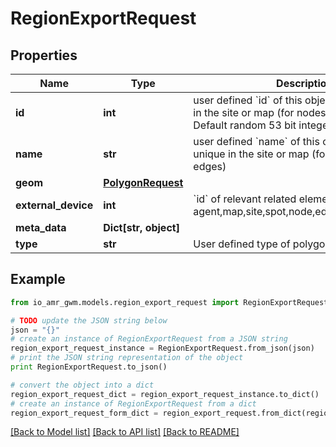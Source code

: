 # RegionExportRequest


## Properties
Name | Type | Description | Notes
------------ | ------------- | ------------- | -------------
**id** | **int** | user defined &#x60;id&#x60; of this object. Must be unique in the site or map (for nodes and edges); Default random 53 bit integer | [optional] 
**name** | **str** | user defined &#x60;name&#x60; of this object. Must be unique in the site or map (for nodes and edges) | [optional] 
**geom** | [**PolygonRequest**](PolygonRequest.md) |  | 
**external_device** | **int** | &#x60;id&#x60; of relevant related element eg: agent,map,site,spot,node,edge,external_device | [optional] 
**meta_data** | **Dict[str, object]** |  | [optional] 
**type** | **str** | User defined type of polygon | [optional] 

## Example

```python
from io_amr_gwm.models.region_export_request import RegionExportRequest

# TODO update the JSON string below
json = "{}"
# create an instance of RegionExportRequest from a JSON string
region_export_request_instance = RegionExportRequest.from_json(json)
# print the JSON string representation of the object
print RegionExportRequest.to_json()

# convert the object into a dict
region_export_request_dict = region_export_request_instance.to_dict()
# create an instance of RegionExportRequest from a dict
region_export_request_form_dict = region_export_request.from_dict(region_export_request_dict)
```
[[Back to Model list]](../README.md#documentation-for-models) [[Back to API list]](../README.md#documentation-for-api-endpoints) [[Back to README]](../README.md)


